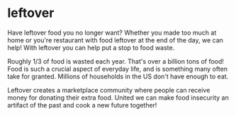 # leftover

Have leftover food you no longer want? Whether you made too much at home or you're restaurant with food leftover at the end of the day, we can help! With leftover you can help put a stop to food waste.

Roughly 1/3 of food is wasted each year. That's over a billion tons of food! Food is such a crucial aspect of everyday life, and is something many often take for granted. Millions of households in the US don't have enough to eat.

Leftover creates a marketplace community where people can receive money for donating their extra food. United we can make food insecurity an artifact of the past and cook a new future together!